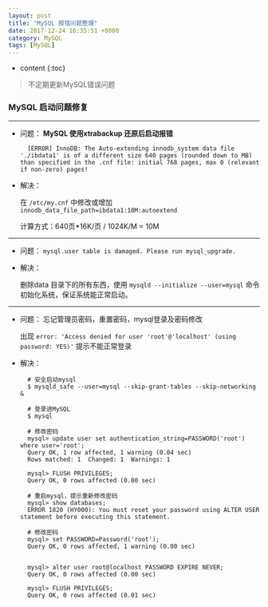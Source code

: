```yaml
---
layout: post
title: "MySQL 报错问题整理"
date: 2017-12-24 16:35:51 +0800
category: MySQL
tags: [MySQL]
---
```

* content
{:toc}
		
> 不定期更新MySQL错误问题

### MySQL 启动问题修复

----
- 问题：	**MySQL 使用xtrabackup 还原后启动报错**

		[ERROR] InnoDB: The Auto-extending innodb_system data file './ibdata1' is of a different size 640 pages (rounded down to MB) than specified in the .cnf file: initial 768 pages, max 0 (relevant if non-zero) pages! 
   
- 解决：

	在 `/etc/my.cnf` 中修改或增加`innodb_data_file_path=ibdata1:10M:autoextend`
	
	计算方式：640页*16K/页 / 1024K/M = 10M

---


- 问题： `mysql.user table is damaged. Please run mysql_upgrade.`

- 解决：

	删除data 目录下的所有东西，使用 `mysqld --initialize --user=mysql` 命令初始化系统，保证系统能正常启动。
	
---

- 问题： 忘记管理员密码，重置密码，mysql登录及密码修改

	出现 `error: 'Access denied for user 'root'@'localhost' (using password: YES)'` 提示不能正常登录

- 解决：
		
   		# 安全启动mysql
   		$ mysqld_safe --user=mysql --skip-grant-tables --skip-networking &
   		
   		# 登录进MySQL
   		$ mysql
   		
   		# 修改密码
   		mysql> update user set authentication_string=PASSWORD('root') where user='root';
   		Query OK, 1 row affected, 1 warning (0.04 sec)
   		Rows matched: 1  Changed: 1  Warnings: 1
   		
   		mysql> FLUSH PRIVILEGES;
		Query OK, 0 rows affected (0.00 sec)
		
		# 重启mysql，提示重新修改密码
		mysql> show databases;
		ERROR 1820 (HY000): You must reset your password using ALTER USER statement before executing this statement.
		
		# 修改密码
		mysql> set PASSWORD=Password('root');
		Query OK, 0 rows affected, 1 warning (0.00 sec)


		mysql> alter user root@localhost PASSWORD EXPIRE NEVER;
		Query OK, 0 rows affected (0.00 sec)

		mysql> FLUSH PRIVILEGES;
		Query OK, 0 rows affected (0.01 sec)
   		
   		